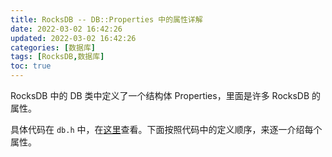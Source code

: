 ```yaml
---
title: RocksDB -- DB::Properties 中的属性详解
date: 2022-03-02 16:42:26
updated: 2022-03-02 16:42:26
categories: [数据库]
tags: [RocksDB,数据库]
toc: true
---
```




RocksDB 中的 DB 类中定义了一个结构体 Properties，里面是许多 RocksDB 的属性。

具体代码在 `db.h` 中，在[这里](https://github.com/facebook/rocksdb/blob/v6.25.3/include/rocksdb/db.h#L748-L987)查看。下面按照代码中的定义顺序，来逐一介绍每个属性。

